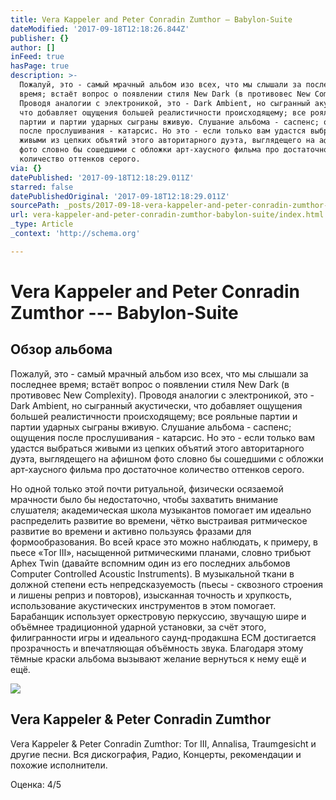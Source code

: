 ```yaml
---
title: Vera Kappeler and Peter Conradin Zumthor — Babylon-Suite
dateModified: '2017-09-18T12:18:26.844Z'
publisher: {}
author: []
inFeed: true
hasPage: true
description: >-
  Пожалуй, это - самый мрачный альбом изо всех, что мы слышали за последнее
  время; встаёт вопрос о появлении стиля New Dark (в противовес New Complexity).
  Проводя аналогии с электроникой, это - Dark Ambient, но сыгранный акустически,
  что добавляет ощущения большей реалистичности происходящему; все рояльные
  партии и партии ударных сыграны вживую. Слушание альбома - саспенс; ощущения
  после прослушивания - катарсис. Но это - если только вам удастся выбраться
  живыми из цепких объятий этого авторитарного дуэта, выглядещего на афишном
  фото словно бы сошедшими с обложки арт-хаусного фильма про достаточное
  количество оттенков серого.
via: {}
datePublished: '2017-09-18T12:18:29.011Z'
starred: false
datePublishedOriginal: '2017-09-18T12:18:29.011Z'
sourcePath: _posts/2017-09-18-vera-kappeler-and-peter-conradin-zumthor-babylon-suite.md
url: vera-kappeler-and-peter-conradin-zumthor-babylon-suite/index.html
_type: Article
_context: 'http://schema.org'

---
```

# Vera Kappeler and Peter Conradin Zumthor --- Babylon-Suite

## Обзор альбома

Пожалуй, это - самый мрачный альбом изо всех, что мы слышали за последнее время; встаёт вопрос о появлении стиля New Dark (в противовес New Complexity). Проводя аналогии с электроникой, это - Dark Ambient, но сыгранный акустически, что добавляет ощущения большей реалистичности происходящему; все рояльные партии и партии ударных сыграны вживую. Слушание альбома - саспенс; ощущения после прослушивания - катарсис. Но это - если только вам удастся выбраться живыми из цепких объятий этого авторитарного дуэта, выглядещего на афишном фото словно бы сошедшими с обложки арт-хаусного фильма про достаточное количество оттенков серого.

Но одной только этой почти ритуальной, физически осязаемой мрачности было бы недостаточно, чтобы захватить внимание слушателя; академическая школа музыкантов помогает им идеально распределить развитие во времени, чётко выстраивая ритмическое развитие во времени и активно пользуясь фразами для формообразования. Во всей красе это можно наблюдать, к примеру, в пьесе «Tor III», насыщенной ритмическими планами, словно трибьют Aphex Twin (давайте вспомним один из его последних альбомов Computer Controlled Acoustic Instruments). В музыкальной ткани в должной степени есть непредсказуемость (пьесы - сквозного строения и лишены реприз и повторов), изысканная точность и хрупкость, использование акустических инструментов в этом помогает. Барабанщик использует оркестровую перкуссию, звучащую шире и объёмнее традиционной ударной установки, за счёт этого, филигранности игры и идеального саунд-продакшна ECM достигается прозрачность и впечатляющая объёмность звука. Благодаря этому тёмные краски альбома вызывают желание вернуться к нему ещё и ещё.

<article style=""><img src="https://imgflo.herokuapp.com/graph/2b2431f8e7ba7b0/9633f2d390cb87f2b8f70832378c4d71/noop?input=https%3A%2F%2Favatars.yandex.net%2Fget-music-content%2F114728%2Fc19f6630.a.2032829-2%2Fm1000x1000" /><h1>Vera Kappeler &amp; Peter Conradin Zumthor</h1><p>Vera Kappeler &amp; Peter Conradin Zumthor: Tor III, Annalisa, Traumgesicht и другие песни. Вся дискография, Радио, Концерты, рекомендации и похожие исполнители.</p></article>

  
Оценка: 4/5